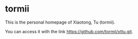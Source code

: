 # tormii

This is the personal homepage of Xiaotong, Tu (tormii). 

You can access it with the link https://github.com/tormii/xttu.git. 

